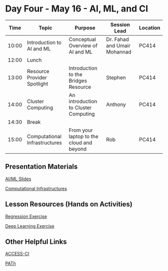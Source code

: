 
# Day Four - May 16 - AI, ML, and CI

| Time | Topic | Purpose | Session Lead | Location |
|------|-------|---------|--------------|----------|
| 10:00 | Introduction to AI and ML | Conceptual Overview of AI and ML | Dr. Fahad and Umair Mohannad | PC414 |
| 12:00 | Lunch | | | | 
| 13:00 | Resource Provider Spotlight | Introduction to the Bridges Resource | Stephen | PC414 | 
| 14:00 | Cluster Computing | An introduction to Cluster Computing | Anthony | PC414 | 
| 14:30 | Break | | | | 
| 15:00 | Computational Infrastructures | From your laptop to the cloud and beyond | Rob | PC414 | 

## Presentation Materials
[AI/ML Slides](https://github.com/access-ci-org/Operations_STEP_2024/blob/main/Day4-May16/AccessStepAIandMLIntroHandsOn2024v01.pdf)

[Computational Infrastructures](https://github.com/access-ci-org/Operation_STEP/blob/main/Day4-May18/ACCESS-CI-Lecture1.pdf)
## Lesson Resources (Hands on Activities)

[Regression Exercise](https://github.com/access-ci-org/Operations_STEP_2024/blob/main/Day4-May16/RegressionNotebook2024.ipynb)

[Deep Learning Exercise](https://github.com/access-ci-org/Operations_STEP_2024/blob/main/Day4-May16/DeepLearning2024.ipynb)

## Other Helpful Links
[ACCESS-CI](https://access-ci.org/)

[PATh](https://path-cc.io/)
